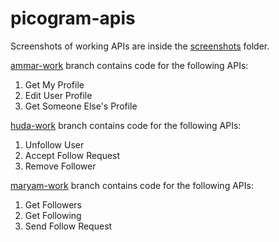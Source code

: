 # picogram-apis

Screenshots of working APIs are inside the [screenshots](https://github.com/ammarlakho/picogram-apis/tree/main/screenshots) folder.

[ammar-work](https://github.com/ammarlakho/picogram-apis/tree/ammar-work) branch contains code for the following APIs:
1. Get My Profile
2. Edit User Profile
3. Get Someone Else's Profile

[huda-work](https://github.com/ammarlakho/picogram-apis/tree/huda-work) branch contains code for the following APIs:
1. Unfollow User
2. Accept Follow Request
3. Remove Follower

[maryam-work](https://github.com/ammarlakho/picogram-apis/tree/maryam-work) branch contains code for the following APIs:
1. Get Followers
2. Get Following
3. Send Follow Request

